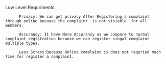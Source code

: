 Low Level Requriments:
      
          Privacy: We can get privacy After Registering a complaint through online because the complaint  is not visiable  for all members.
          
          Accurancy: It have More Accurancy as we compare to normal complaint registration because we can register singal complaint multiple types.
          
          Less Stress:Because Online complaint is does not requried much time for register a complaint.
